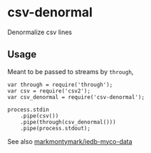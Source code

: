 # csv-denormal

Denormalize csv lines

## Usage

Meant to be passed to streams by `through`,

    var through = require('through');
    var csv = require('csv2');
    var csv_denormal = require('csv-denormal');
    
    process.stdin
    	.pipe(csv())
    	.pipe(through(csv_denormal()))
    	.pipe(process.stdout);

See also [markmontymark/iedb-myco-data](https://github.com/markmontymark/iedb-myco-data)
